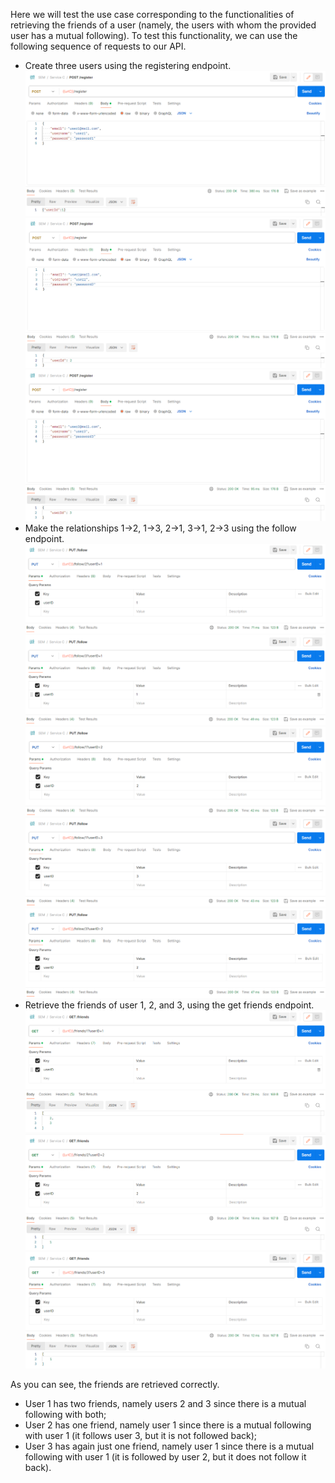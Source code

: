 Here we will test the use case corresponding to the functionalities of retrieving the friends of a user 
(namely, the users with whom the provided user has a mutual following).
To test this functionality, we can use the following sequence of requests to our API.

 - Create three users using the registering endpoint.
![img.png](screenshots/get_friends_of_user_flow/add-user1.png)
![img_1.png](screenshots/get_friends_of_user_flow/add-user2.png)
![img_2.png](screenshots/get_friends_of_user_flow/add-user3.png)
 - Make the relationships 1->2, 1->3, 2->1, 3->1, 2->3 using the follow endpoint.
![img.png](screenshots/get_friends_of_user_flow/follow-1-2.png)
![img_1.png](screenshots/get_friends_of_user_flow/follow-1-3.png)
![img_2.png](screenshots/get_friends_of_user_flow/follow-2-1.png)
![img_3.png](screenshots/get_friends_of_user_flow/follow-3-1.png)
![img_4.png](screenshots/get_friends_of_user_flow/follow-2-3.png)
 - Retrieve the friends of user 1, 2, and 3, using the get friends endpoint.
![img.png](screenshots/get_friends_of_user_flow/get-friends-user1.png)
![img_1.png](screenshots/get_friends_of_user_flow/get-friends-user2.png)
![img_2.png](screenshots/get_friends_of_user_flow/get-friends-user3.png)

As you can see, the friends are retrieved correctly.

 - User 1 has two friends, namely users 2 and 3 since there is a mutual following with both;
 - User 2 has one friend, namely user 1 since there is a mutual following with user 1 
(it follows user 3, but it is not followed back);
 - User 3 has again just one friend, namely user 1 since there is a mutual following with user 1 
(it is followed by user 2, but it does not follow it back).